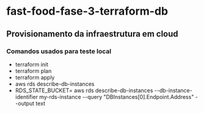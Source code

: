 # fast-food-fase-3-terraform-db

## Provisionamento da infraestrutura em cloud

### Comandos usados para teste local
- terraform init
- terraform plan
- terraform apply
- aws rds describe-db-instances
- RDS_STATE_BUCKET= aws rds describe-db-instances --db-instance-identifier my-rds-instance --query "DBInstances[0].Endpoint.Address" --output text